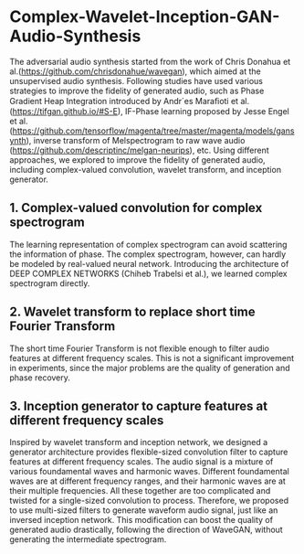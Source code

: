 # Complex-Wavelet-Inception-GAN-Audio-Synthesis
The adversarial audio synthesis started from the work of Chris Donahua et al.(https://github.com/chrisdonahue/wavegan), which aimed at the unsupervised audio synthesis. Following studies have used various strategies to improve the fidelity of generated audio, such as Phase Gradient Heap Integration introduced by Andr´es Maraﬁoti et al.(https://tifgan.github.io/#S-E), IF-Phase learning proposed by Jesse Engel et al.(https://github.com/tensorflow/magenta/tree/master/magenta/models/gansynth), inverse transform of Melspectrogram to raw wave audio (https://github.com/descriptinc/melgan-neurips), etc. Using different approaches, we explored to improve the fidelity of generated audio, including complex-valued convolution, wavelet transform, and inception generator.
## 1. Complex-valued convolution for complex spectrogram
The learning representation of complex spectrogram can avoid scattering the information of phase. The complex spectrogram, however, can hardly be modeled by real-valued neural network. Introducing the architecture of DEEP COMPLEX NETWORKS (Chiheb Trabelsi et al.), we learned complex spectrogram directly.
## 2. Wavelet transform to replace short time Fourier Transform
The short time Fourier Transform is not flexible enough to filter audio features at different frequency scales. This is not a significant improvement in experiments, since the major problems are the quality of generation and phase recovery.
## 3. Inception generator to capture features at different frequency scales
Inspired by wavelet transform and inception network, we designed a generator architecture provides flexible-sized convolution filter to capture features at different frequency scales. The audio signal is a mixture of various foundamental waves and harmonic waves. Different foundamental waves are at different frequency ranges, and their harmonic waves are at their multiple frequencies. All these together are too complicated and twisted for a single-sized convolution to process. Therefore, we proposed to use multi-sized filters to generate waveform audio signal, just like an inversed inception network. This modification can boost the quality of generated audio drastically, following the direction of WaveGAN, without generating the intermediate spectrogram.
